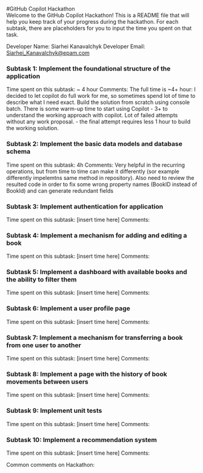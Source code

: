 #GitHub Copilot Hackathon  
Welcome to the GitHub Copilot Hackathon! This is a README file that will help you keep track of your progress during the hackathon. For each subtask, there are placeholders for you to input the time you spent on that task.

Developer Name: Siarhei Kanavalchyk
Developer Email: Siarhei_Kanavalchyk@epam.com   

### Subtask 1: Implement the foundational structure of the application
Time spent on this subtask: ~ 4 hour
Comments:
    The full time is ~4+ hour:
        I decided to let copilot do full work for me, so sometimes spend lot of time to describe what I need exact. Build the solution from scratch using console batch. There is some warm-up time to start using Copilot
        - 3+ to understand the working approach with copilot. Lot of failed attempts without any work proposal. 
        - the final attempt requires less 1 hour to build the working solution.

### Subtask 2: Implement the basic data models and database schema
Time spent on this subtask: 4h
Comments: Very helpful in the recurring operations, but from time to time can make it differently (sor example differently impelemtns same method in repository). Also need to review the resulted code in order to fix some wrong property names (BookID instead of BookId) and can generate redundant fields

### Subtask 3: Implement authentication for application
Time spent on this subtask: [insert time here]
Comments: 

### Subtask 4: Implement a mechanism for adding and editing a book
Time spent on this subtask: [insert time here]
Comments: 

### Subtask 5: Implement a dashboard with available books and the ability to filter them
Time spent on this subtask: [insert time here]
Comments: 

### Subtask 6: Implement a user profile page 
Time spent on this subtask: [insert time here]
Comments: 

### Subtask 7: Implement a mechanism for transferring a book from one user to another
Time spent on this subtask: [insert time here]
Comments: 

### Subtask 8: Implement a page with the history of book movements between users
Time spent on this subtask: [insert time here]
Comments: 

### Subtask 9: Implement unit tests
Time spent on this subtask: [insert time here]
Comments: 

### Subtask 10: Implement a recommendation system 
Time spent on this subtask: [insert time here]
Comments: 

Common comments on Hackathon: